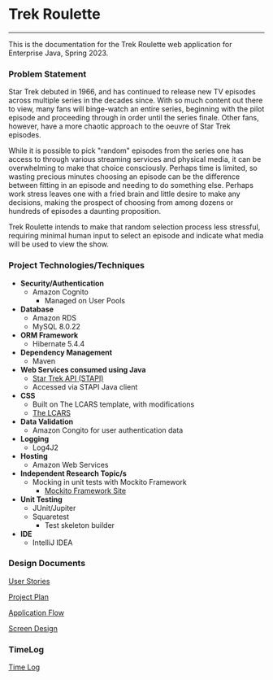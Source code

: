 # Trek Roulette

---
This is the documentation for the Trek Roulette web application for Enterprise Java, Spring 2023.

### Problem Statement

Star Trek debuted in 1966, and has continued to release new TV episodes across multiple series in the decades since.  With so much content out there to view, many fans will binge-watch an entire series, beginning with the pilot episode and proceeding through in order until the series finale.  Other fans, however, have a more chaotic approach to the oeuvre of Star Trek episodes.

While it is possible to pick "random" episodes from the series one has access to through various streaming services and physical media, it can be overwhelming to make that choice consciously.  Perhaps time is limited, so wasting precious minutes choosing an episode can be the difference between fitting in an episode and needing to do something else.  Perhaps work stress leaves one with a fried brain and little desire to make any decisions, making the prospect of choosing from among dozens or hundreds of episodes a daunting proposition.

Trek Roulette intends to make that random selection process less stressful, requiring minimal human input to select an episode and indicate what media will be used to view the show.
### Project Technologies/Techniques

* **Security/Authentication**
  * Amazon Cognito
    * Managed on User Pools
* **Database**
  * Amazon RDS
  * MySQL 8.0.22
* **ORM Framework**
  * Hibernate 5.4.4
* **Dependency Management**
  * Maven
* **Web Services consumed using Java**
  * [Star Trek API (STAPI)](https://mvnrepository.com/artifact/com.cezarykluczynski.stapi/stapi-client)
  * Accessed via STAPI Java client
* **CSS**
  * Built on The LCARS template, with modifications
  * [The LCARS](https://www.thelcars.com/)
* **Data Validation**
  * Amazon Congito for user authentication data
* **Logging**
  * Log4J2
* **Hosting**
  * Amazon Web Services
* **Independent Research Topic/s**
  * Mocking in unit tests with Mockito Framework
    * [Mockito Framework Site](https://site.mockito.org/)
* **Unit Testing**
  * JUnit/Jupiter
  * Squaretest
    * Test skeleton builder
* **IDE**
  * IntelliJ IDEA

### Design Documents

[User Stories](designDocs/userStories.md)


[Project Plan](designDocs/projectPlan.md)


[Application Flow](designDocs/appFlow.md)


[Screen Design](screenDesign/screenDesign.md)

### TimeLog

[Time Log](designDocs/timeLog.md) 